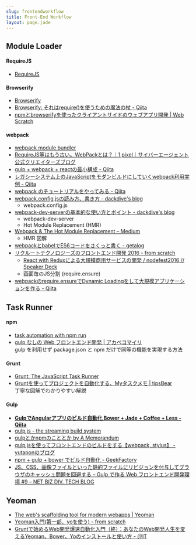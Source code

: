 ```yaml
---
slug: frontendworkflow
title: Front-End Workflow
layout: page.jade
---
```


## Module Loader

#### RequireJS
- [RequireJS](http://requirejs.org/)

#### Browserify
- [Browserify](http://browserify.org/)
- [Browserify: それはrequire()を使うための魔法の杖 - Qiita](http://qiita.com/cognitom/items/4c63969b5085c90639d4)
- [npmとbrowserifyを使ったクライアントサイドのウェブアプリ開発 | Web Scratch](http://efcl.info/2014/0120/res3605/)

#### webpack
- [webpack module bundler](http://webpack.github.io/)
- [RequireJS等はもう古い。WebPackとは？｜1 pixel｜サイバーエージェント公式クリエイターズブログ](http://ameblo.jp/ca-1pixel/entry-11884453208.html)
- [gulp + webpack + reactの最小構成 - Qiita](http://qiita.com/uryyyyyyy/items/6d7d29499efbca8c618e)
- [レガシーシステム上のJavaScriptをモダンビルドにしていくwebpack利用実例 \- Qiita](http://qiita.com/inuscript/items/97333a239c97094c39a6)
- [webpack のチュートリアルをやってみる \- Qiita](http://qiita.com/cortyuming/items/ba4c4d61fdf262bc2303)
- [webpack\.config\.jsの読み方、書き方 \- dackdive's blog](http://dackdive.hateblo.jp/entry/2016/04/13/123000)
  - webpack.config.js
- [webpack\-dev\-serverの基本的な使い方とポイント \- dackdive's blog](http://dackdive.hateblo.jp/entry/2016/05/07/183335)
  - webpack-dev-server
  - Hot Module Replacement (HMR)
- [Webpack & The Hot Module Replacement – Medium](https://medium.com/@rajaraodv/webpack-hot-module-replacement-hmr-e756a726a07#.pyca51wa6)
  - HMR 図解
- [webpackとbabelでES6コードをさくっと書く \- getalog](http://geta6.hatenablog.com/entry/2016/04/05/165201)
- [リクルートテクノロジーズのフロントエンド開発 2016 \- from scratch](http://yosuke-furukawa.hatenablog.com/entry/2016/12/01/175446)
  - [React with Reduxによる大規模商用サービスの開発 / nodefest2016 // Speaker Deck](https://speakerdeck.com/yoshidan/nodefest2016)
  - 画面毎のJS分割 (require.ensure)
- [webpackのrequire\.ensureでDynamic Loadingをして大規模アプリケーションを作る \- Qiita](http://qiita.com/RyotaSugawara/items/0effa7ce42adfcb66a35)


## Task Runner

#### npm
- [task automation with npm run](http://substack.net/task_automation_with_npm_run)
- [gulp なしの Web フロントエンド開発 | アカベコマイリ](http://akabeko.me/blog/2015/08/dev-web-front-end-without-gulp/)  
  gulp を利用せず package.json と npm だけで同等の機能を実現する方法

#### Grunt
- [Grunt: The JavaScript Task Runner](http://gruntjs.com/)
- [Gruntを使ってプロジェクトを自動化する、Myタスクメモ | tipsBear](http://tipsbear.com/grunt-task-memo/)  
  丁寧な図解でわかりやすい解説

#### Gulp
- __[GulpでAngularアプリのビルド自動化 Bower + Jade + Coffee + Less - Qiita](http://qiita.com/syon/items/911c7c40d184d2349651)__
- [gulp.js - the streaming build system](http://gulpjs.com/)
- [gulpとかnpmのこととか by A Memorandum](http://protean.cc/getting-started-with-gulp-and-npm)
- [gulp.jsを使ってフロントエンドのビルドをする【webpack, stylus】 - yutaponのブログ](http://yutapon.hatenablog.com/entry/2014/12/06/123000)
- [npm + gulp + bower でビルド自動化 - GeekFactory](http://int128.hatenablog.com/entry/2014/07/02/004543)
- [JS、CSS、画像ファイルといった静的ファイルにリビジョンを付与してブラウザのキャッシュ問題を回避する – Gulp で作る Web フロントエンド開発環境 #9 – NET BIZ DIV. TECH BLOG](https://tech.recruit-mp.co.jp/front-end/solve-browsers-cache-by-revision/)


## Yeoman

- [The web's scaffolding tool for modern webapps | Yeoman](http://yeoman.io/)
- [Yeoman入門(第一部、yoを使う) - from scratch](http://yosuke-furukawa.hatenablog.com/entry/2013/07/04/085814)
- [Gruntで始めるWeb開発爆速自動化入門（終）：あなたのWeb開発人生を変えるYeoman、Bower、Yoのインストールと使い方 - ＠IT](http://www.atmarkit.co.jp/ait/articles/1407/02/news040.html)
